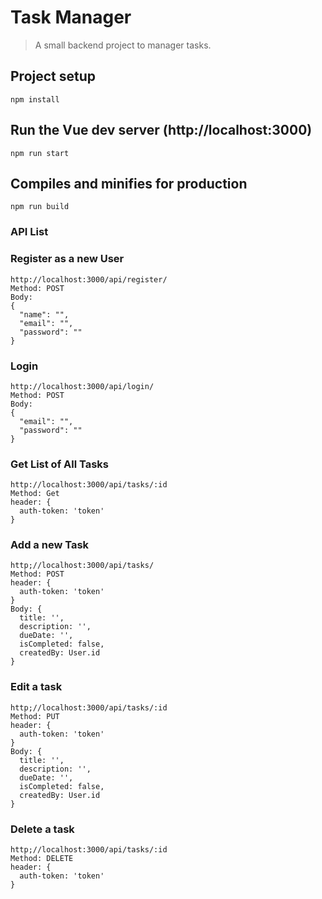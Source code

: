 # Task Manager

> A small backend project to manager tasks.

## Project setup

```
npm install
```

## Run the Vue dev server (http://localhost:3000)

```
npm run start
```

## Compiles and minifies for production

```
npm run build
```

### API List

### Register as a new User
```
http://localhost:3000/api/register/
Method: POST
Body:
{
  "name": "",
  "email": "",
  "password": ""
}
```
### Login
```
http://localhost:3000/api/login/
Method: POST
Body:
{
  "email": "",
  "password": ""
}
```

### Get List of All Tasks
```
http://localhost:3000/api/tasks/:id
Method: Get
header: {
  auth-token: 'token'
}
```
### Add a new Task
```
http;//localhost:3000/api/tasks/
Method: POST
header: {
  auth-token: 'token'
}
Body: {
  title: '',
  description: '',
  dueDate: '',
  isCompleted: false,
  createdBy: User.id
}
```

### Edit a task
```
http;//localhost:3000/api/tasks/:id
Method: PUT
header: {
  auth-token: 'token'
}
Body: {
  title: '',
  description: '',
  dueDate: '',
  isCompleted: false,
  createdBy: User.id
}
```
### Delete a task
```
http;//localhost:3000/api/tasks/:id
Method: DELETE
header: {
  auth-token: 'token'
}
```
